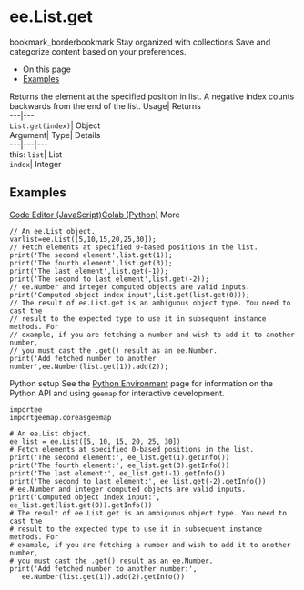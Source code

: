  
#  ee.List.get 
bookmark_borderbookmark Stay organized with collections  Save and categorize content based on your preferences.
  * On this page
  * [Examples](https://developers.google.com/earth-engine/apidocs/ee-list-get#examples)


Returns the element at the specified position in list. A negative index counts backwards from the end of the list. 
Usage| Returns  
---|---  
`List.get(index)`| Object  
Argument| Type| Details  
---|---|---  
this: `list`| List  
`index`| Integer  
## Examples
[Code Editor (JavaScript)](https://developers.google.com/earth-engine/apidocs/ee-list-get#code-editor-javascript-sample)[Colab (Python)](https://developers.google.com/earth-engine/apidocs/ee-list-get#colab-python-sample) More
```
// An ee.List object.
varlist=ee.List([5,10,15,20,25,30]);
// Fetch elements at specified 0-based positions in the list.
print('The second element',list.get(1));
print('The fourth element',list.get(3));
print('The last element',list.get(-1));
print('The second to last element',list.get(-2));
// ee.Number and integer computed objects are valid inputs.
print('Computed object index input',list.get(list.get(0)));
// The result of ee.List.get is an ambiguous object type. You need to cast the
// result to the expected type to use it in subsequent instance methods. For
// example, if you are fetching a number and wish to add it to another number,
// you must cast the .get() result as an ee.Number.
print('Add fetched number to another number',ee.Number(list.get(1)).add(2));
```
Python setup
See the [ Python Environment](https://developers.google.com/earth-engine/guides/python_install) page for information on the Python API and using `geemap` for interactive development.
```
importee
importgeemap.coreasgeemap
```
```
# An ee.List object.
ee_list = ee.List([5, 10, 15, 20, 25, 30])
# Fetch elements at specified 0-based positions in the list.
print('The second element:', ee_list.get(1).getInfo())
print('The fourth element:', ee_list.get(3).getInfo())
print('The last element:', ee_list.get(-1).getInfo())
print('The second to last element:', ee_list.get(-2).getInfo())
# ee.Number and integer computed objects are valid inputs.
print('Computed object index input:', ee_list.get(list.get(0)).getInfo())
# The result of ee.List.get is an ambiguous object type. You need to cast the
# result to the expected type to use it in subsequent instance methods. For
# example, if you are fetching a number and wish to add it to another number,
# you must cast the .get() result as an ee.Number.
print('Add fetched number to another number:',
   ee.Number(list.get(1)).add(2).getInfo())
```

